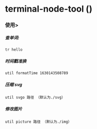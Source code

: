 # terminal-node-tool ()

### 使用>

##### 查单词:

```shell
tr hello
```

##### 时间戳准换

```shell
util formatTime 1630143508789
```

##### 压缩 svg

```shell
util svgo 路径 （默认为./svg）
```

##### 修改图片

```shell
util picture 路径 （默认为./img）
```
